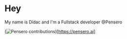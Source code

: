 # Hey

My name is Dídac and I'm a Fullstack developer @Pensero

(![Pensero contributions](https://api.microlink.io?url=https%3A%2F%2Fpensero.ai%2Fhall%2F%40didac%40pensero.ai%2F&screenshot=True&embed=screenshot.url&meta=False&element=%23matrix-container))[https://pensero.ai]
